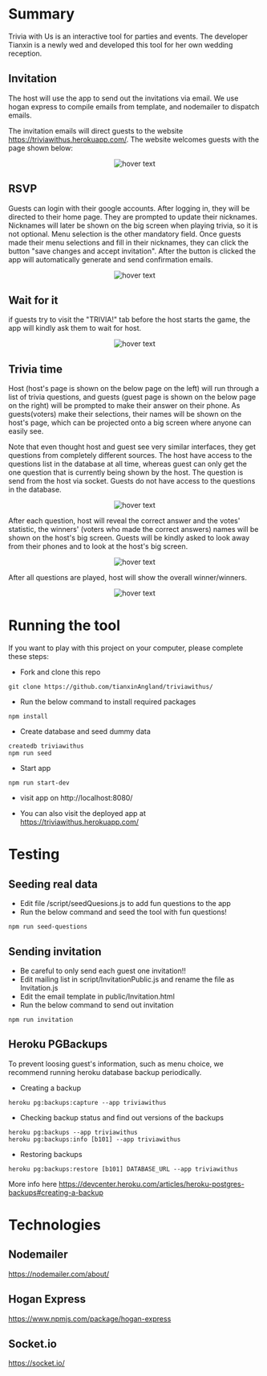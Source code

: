 # Summary

Trivia with Us is an interactive tool for parties and events. The developer Tianxin is a newly wed and developed this tool for her own wedding reception.

## Invitation

The host will use the app to send out the invitations via email. We use hogan express to compile emails from template, and nodemailer to dispatch emails.

The invitation emails will direct guests to the website https://triviawithus.herokuapp.com/. The website welcomes guests with the page shown below:

<p align="center">
  <img src="public/ReadmeWelcome.png"  title="hover text">
</p>

## RSVP

Guests can login with their google accounts. After logging in, they will be directed to their home page. They are prompted to update their nicknames. Nicknames will later be shown on the big screen when playing trivia, so it is not optional. Menu selection is the other mandatory field. Once guests made their menu selections and fill in their nicknames, they can click the button "save changes and accept invitation". After the button is clicked the app will automatically generate and send confirmation emails.

<p align="center">
  <img src="public/ReadmeGuestInfo.png"  title="hover text">
</p>

## Wait for it

if guests try to visit the "TRIVIA!" tab before the host starts the game, the app will kindly ask them to wait for host.

<p align="center">
  <img src="public/ReadmeWait.png"  title="hover text">
</p>

## Trivia time

Host (host's page is shown on the below page on the left) will run through a list of trivia questions, and guests (guest page is shown on the below page on the right) will be prompted to make their answer on their phone. As guests(voters) make their selections, their names will be shown on the host's page, which can be projected onto a big screen where anyone can easily see.

Note that even thought host and guest see very similar interfaces, they get questions from completely different sources. The host have access to the questions list in the database at all time, whereas guest can only get the one question that is currently being shown by the host. The question is send from the host via socket. Guests do not have access to the questions in the database.

<p align="center">
  <img src="public/ReadmeQuestion.png"  title="hover text">
</p>

After each question, host will reveal the correct answer and the votes' statistic, the winners' (voters who made the correct answers) names will be shown on the host's big screen. Guests will be kindly asked to look away from their phones and to look at the host's big screen.

<p align="center">
  <img src="public/ReadmeVote.png"  title="hover text">
</p>

After all questions are played, host will show the overall winner/winners.

<p align="center">
  <img src="public/ReadmeWinner.png"  title="hover text">
</p>

# Running the tool

If you want to play with this project on your computer, please complete these steps:

- Fork and clone this repo

```
git clone https://github.com/tianxinAngland/triviawithus/
```

- Run the below command to install required packages

```
npm install
```

- Create database and seed dummy data

```
createdb triviawithus
npm run seed
```

- Start app

```
npm run start-dev
```

- visit app on http://localhost:8080/

- You can also visit the deployed app at https://triviawithus.herokuapp.com/

# Testing

## Seeding real data

- Edit file /script/seedQuesions.js to add fun questions to the app
- Run the below command and seed the tool with fun questions!

```
npm run seed-questions
```

## Sending invitation

- Be careful to only send each guest one invitation!!
- Edit mailing list in script/InvitationPublic.js and rename the file as Invitation.js
- Edit the email template in public/Invitation.html
- Run the below command to send out invitation

```
npm run invitation
```

## Heroku PGBackups

To prevent loosing guest's information, such as menu choice, we recommend running heroku database backup periodically.

- Creating a backup

```
heroku pg:backups:capture --app triviawithus
```

- Checking backup status and find out versions of the backups

```
heroku pg:backups --app triviawithus
heroku pg:backups:info [b101] --app triviawithus
```

- Restoring backups

```
heroku pg:backups:restore [b101] DATABASE_URL --app triviawithus
```

More info here https://devcenter.heroku.com/articles/heroku-postgres-backups#creating-a-backup

# Technologies

## Nodemailer

https://nodemailer.com/about/

## Hogan Express

https://www.npmjs.com/package/hogan-express

## Socket.io

https://socket.io/

